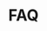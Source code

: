 ---
layout: q-n-a
title: FAQ
questions: 
    - q: 'What pushed you to consider a new lunar calendar?'
      a: |
        I started making <a href="/SolarLunarDate/sculptures">sculptures</a> from casts of sand ripples, that can be found on beaches at low tide.  You can see a close up of the surface of one in the banner of this page just above.

        This led to an interest in the physics of the tides.  The moon, as many will know, is linked to the tides on earth.  It is the orbital relationship of the earth, the moon and also the sun which sum together to create the rising and falling of our oceans.

        Placing these impressions in an alternate timeline seemed very compatible with what I was trying to achieve with the sculptures so I started naming them according to a system derived from the lunar cycle.

    - q: 'About Calendars, the Sun and the Moon:'
      a: |
        The most widely used Calendar system in the world, the Gregorian calendar, is a solar calendar.  This means that for most people the sun's relationship with the earth dictates time as they measure and record it.  For example the period of the earth's orbit around the sun dictates the 'solar year' more commonly the 'year' and the complete rotation of the earth the 'solar day' or simply 'day'.

        However, there are many other calendars and systems of measuring the passage of time.  An astronomer may be more concerned with the rotation of the earth in relation to the stars than the sun, which the earth orbits, and divide their time into ['sidereal days'](https://en.wikipedia.org/wiki/Solar_time).

        The Islamic calendar or [Hijra calendar](https://en.wikipedia.org/wiki/Islamic_calendar) is a lunar calendar.  A Hijra year consists of 12 lunar months each 29 or 30 days long - an integer approximation for irrational period which can be closer approximated as 29.53 solar days.  Most interestingly, many versions of the Hijra calendar may only be predicted into the future. The exact end of a month and the start of a new are actually revealed by [observation of the new moon](https://en.wikipedia.org/wiki/Islamic_calendar#Astronomical_considerations) by clerics.

        <a title="Mostafameraji [CC BY 4.0 (https://creativecommons.org/licenses/by/4.0)], via Wikimedia Commons" href="https://commons.wikimedia.org/wiki/File:%D8%A7%D8%B3%D8%AA%D9%87%D9%84%D8%A7%D9%84_%D9%85%D8%A7%D9%87_%D8%B1%D9%85%D8%B6%D8%A7%D9%86_%D8%AF%D8%B1_%D8%B4%D9%87%D8%B1_%D9%82%D9%85%D8%8C_%D8%B9%DA%A9%D8%A7%D8%B3_%D9%85%D8%B5%D8%B7%D9%81%DB%8C_%D9%85%D8%B9%D8%B1%D8%A7%D8%AC%DB%8C%D8%8C_%D8%A8%D9%84%D9%86%D8%AF%DB%8C_%D9%87%D8%A7%DB%8C_%D8%A8%D9%88%D8%B3%D8%AA%D8%A7%D9%86_%D8%B9%D9%84%D9%88%DB%8C_%D9%82%D9%85_12.jpg" target="_blank"><img width="512" alt="استهلال ماه رمضان در شهر قم، عکاس مصطفی معراجی، بلندی های بوستان علوی قم 12" src="https://upload.wikimedia.org/wikipedia/commons/thumb/6/62/%D8%A7%D8%B3%D8%AA%D9%87%D9%84%D8%A7%D9%84_%D9%85%D8%A7%D9%87_%D8%B1%D9%85%D8%B6%D8%A7%D9%86_%D8%AF%D8%B1_%D8%B4%D9%87%D8%B1_%D9%82%D9%85%D8%8C_%D8%B9%DA%A9%D8%A7%D8%B3_%D9%85%D8%B5%D8%B7%D9%81%DB%8C_%D9%85%D8%B9%D8%B1%D8%A7%D8%AC%DB%8C%D8%8C_%D8%A8%D9%84%D9%86%D8%AF%DB%8C_%D9%87%D8%A7%DB%8C_%D8%A8%D9%88%D8%B3%D8%AA%D8%A7%D9%86_%D8%B9%D9%84%D9%88%DB%8C_%D9%82%D9%85_12.jpg/512px-%D8%A7%D8%B3%D8%AA%D9%87%D9%84%D8%A7%D9%84_%D9%85%D8%A7%D9%87_%D8%B1%D9%85%D8%B6%D8%A7%D9%86_%D8%AF%D8%B1_%D8%B4%D9%87%D8%B1_%D9%82%D9%85%D8%8C_%D8%B9%DA%A9%D8%A7%D8%B3_%D9%85%D8%B5%D8%B7%D9%81%DB%8C_%D9%85%D8%B9%D8%B1%D8%A7%D8%AC%DB%8C%D8%8C_%D8%A8%D9%84%D9%86%D8%AF%DB%8C_%D9%87%D8%A7%DB%8C_%D8%A8%D9%88%D8%B3%D8%AA%D8%A7%D9%86_%D8%B9%D9%84%D9%88%DB%8C_%D9%82%D9%85_12.jpg"></a>

        Although, the two calendars above are characterised as Solar and Lunar respectively, both remain influenced by the sun and the moon.  For example in the Gregorian calendar the months are between 29 and 31 days, very close to the lunar month of ~29.53 days.  [Indeed the word "month" shares a common root with the word "moon".](https://www.etymonline.com/word/Month) Similarly, although the year and the month of the Hijra are defined by the moon, the day is dictated by the rising and setting of the sun.

        There is a third class of calendar, the [Lunisolar calendars](https://en.wikipedia.org/wiki/Lunisolar_calendar), of which there are a great many sophisticated examples throughout the world and throughout history.

        These calendars promise to fix seasons and festivals in a locked, repeating cycle, unlike a the Hijra lunar calendar, in which the year is shorter than the solar year and a festival may fall in summer or winter.  In addition, months can be marked in the passage of moons in a satisfying and practical manner.

    - q: 'If Lunisolar calendars have been prevalent throughout the globe and history, why do should I attempt to make a new one?'
      a: |
        Initially I started to do this as I was simply curious to do so. If I had not set out to design a calendar I would not have even considered the other existing lunisolar calendars.  Therefore, it is not because I have any reason to think my calendar will surpass the existing calendars in accuracy or symbolic meaning.
    - q: 'Why having discovered mature alternative calendars do I still think a new one is worth pursuing?'
      a: |
        The other existing calendars are rather complex and had to be, they had to preserve the concept of time into the past and future with great accuracy.  Agriculture, astronomy and religious traditions demanded continuity through the ages.

        However, the continuity of time is now largely maintained by the observation of the oscillation of caesium atoms in atomic clocks.  This time is divorced from the movements of the celestial bodies which were our principle orientation through time until the twentieth century.  The second, once a division of an average day, a division of a solar year is now scientifically defined as ["the duration of 9,192,631,770 periods of the radiation corresponding to the transition between the two hyperfine levels of the ground state of the caesium-133 atom"](https://en.wikipedia.org/wiki/Second#%22Atomic%22_second), or 9,192,631,770 oscillations of a caesium atom.

        Furthermore, most time reckoning is now achieved with computers and counted simply in seconds, or a fraction of, since a given epoch. Years, months, days and hours are simply calculated on demand from this single integer value and can be rendered in various different calendars and time zones as required. Perhaps the most common system is Unix time which is counted from 1 January 1970.  Mac and Windows may use alternate epochs but time is still a single dimensional affair to a computer.

        Therefore, the Gregorian calendar, and all other predetermined calendars, as we experience them, are now a virtual masks applied to this abstract digital time system of conceptually limitless ticks.  Any contemporary calendar now has no requirement to resolve exactly the discrepancies between the length of 12 lunar months and the solar year in order to keep internal order over years and centuries.  Where other calendars needed to add days or even months in strict rotation.  A new calendar may simply compare known facts such as the length of a year and the appearance of a new moon in a basic algorithm and output unique combinations of months and days, for each year until the limit of predictable time.

        Furthermore business and agriculture is almost universally conducted in the Gregorian Calendar, freeing this calendar from such practical requirements.  It need only serve as a cosmological or poetic calendar.
---